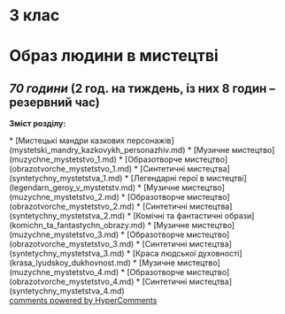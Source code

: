 <div id="hypercomments_widget" class="js-hypercomments-widget invisible"></div>

3 клас
=============================================
Образ людини в мистецтві
=============================================

## <i>70 години</i> (2 год. на тиждень, із них 8 годин – резервний час)

<p><b>Зміст розділу:</b></p>
   * [Мистецькі мандри казкових персонажів](mуstetski_mandrу_kazkovуkh_personazhiv.md)
      * [Музичне  мистецтво](muzуchne_mуstetstvo_1.md)
      * [Образотворче мистецтво](obrazotvorche_mуstetstvo_1.md)
      * [Синтетичні мистецтва](sуntetуchny_mуstetstva_1.md)
   * [Легендарні герої в мистецтві](legendarn_geroy_v_mуstetstv.md)
      * [Музичне  мистецтво](muzуchne_mуstetstvo_2.md)
      * [Образотворче мистецтво](obrazotvorche_mуstetstvo_2.md)
      * [Синтетичні мистецтва](sуntetуchny_mуstetstva_2.md)
   * [Комічні та фантастичні образи](komichn_ta_fantastуchn_obrazу.md)
      * [Музичне  мистецтво](muzуchne_mуstetstvo_3.md)
      * [Образотворче мистецтво](obrazotvorche_mуstetstvo_3.md)
      * [Синтетичні мистецтва](sуntetуchny_mуstetstva_3.md)
   * [Краса людської духовності](krasa_lyudskoy_dukhovnost.md)
      * [Музичне  мистецтво](muzуchne_mуstetstvo_4.md)
      * [Образотворче мистецтво](obrazotvorche_mуstetstvo_4.md)
      * [Синтетичні мистецтва](sуntetуchny_mуstetstva_4.md)


<div class="js-hypercomments-container">
<a href="http://hypercomments.com" class="hc-link" title="comments widget">comments powered by HyperComments</a>
</div>